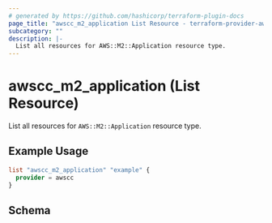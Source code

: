 ```yaml
---
# generated by https://github.com/hashicorp/terraform-plugin-docs
page_title: "awscc_m2_application List Resource - terraform-provider-awscc"
subcategory: ""
description: |-
  List all resources for AWS::M2::Application resource type.
---
```


# awscc_m2_application (List Resource)

List all resources for `AWS::M2::Application` resource type.

## Example Usage

```terraform
list "awscc_m2_application" "example" {
  provider = awscc
}
```

<!-- schema generated by tfplugindocs -->
## Schema
